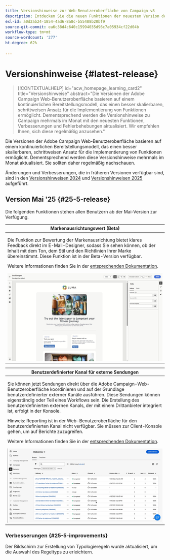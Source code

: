 ```yaml
---
title: Versionshinweise zur Web-Benutzeroberfläche von Campaign v8
description: Entdecken Sie die neuen Funktionen der neuesten Version der Campaign Web-Benutzeroberfläche
exl-id: a0d2ab24-1854-4ad6-8a8c-b55488b20bf9
source-git-commit: ea6c38d4c640c15994035d96c7a05934cf22d04b
workflow-type: tm+mt
source-wordcount: '277'
ht-degree: 62%

---
```


# Versionshinweise {#latest-release}

>[!CONTEXTUALHELP]
>id="acw_homepage_learning_card2"
>title="Versionshinweise"
>abstract="Die Versionen der Adobe Campaign Web-Benutzeroberfläche basieren auf einem kontinuierlichen Bereitstellungsmodell, das einen besser skalierbaren, schrittweisen Ansatz für die Implementierung von Funktionen ermöglicht. Dementsprechend werden die Versionshinweise zu Campaign mehrmals im Monat mit den neuesten Funktionen, Verbesserungen und Fehlerbehebungen aktualisiert. Wir empfehlen Ihnen, sich diese regelmäßig anzusehen."

Die Versionen der Adobe Campaign Web-Benutzeroberfläche basieren auf einem kontinuierlichen Bereitstellungsmodell, das einen besser skalierbaren, schrittweisen Ansatz für die Implementierung von Funktionen ermöglicht. Dementsprechend werden diese Versionshinweise mehrmals im Monat aktualisiert. Sie sollten daher regelmäßig nachschauen.

Änderungen und Verbesserungen, die in früheren Versionen verfügbar sind, sind in den [Versionshinweisen 2024](release-notes-24.md) und [Versionshinweisen 2025](release-notes-25.md) aufgeführt.

## Version Mai &#39;25 {#25-5-release}

Die folgenden Funktionen stehen allen Benutzern ab der Mai-Version zur Verfügung.

<table>
<thead>
<tr>
<th><strong>Markenausrichtungswert (Beta)</strong><br/></th>
</tr>
</thead>
<tbody>
<tr>
<td>
<p>Die Funktion zur Bewertung der Markenausrichtung bietet klares Feedback direkt im E-Mail-Designer, sodass Sie sehen können, ob der Inhalt mit dem Ton, dem Stil und den Richtlinien Ihrer Marke übereinstimmt. Diese Funktion ist in der Beta-Version verfügbar.</p>
<p>Weitere Informationen finden Sie in der <a href="../content/brands-score.md">entsprechenden Dokumentation</a>.</p>
<img src="assets/do-not-localize/brand-score.gif">
</td>
</tr>
</tbody>
</table>

<table>
<thead>
<tr>
<th><strong>Benutzerdefinierter Kanal für externe Sendungen</strong><br/></th>
</tr>
</thead>
<tbody>
<tr>
<td>
<p>Sie können jetzt Sendungen direkt über die Adobe Campaign-Web-Benutzeroberfläche koordinieren und auf der Grundlage benutzerdefinierter externer Kanäle ausführen. Diese Sendungen können eigenständig oder Teil eines Workflows sein. Die Erstellung des benutzerdefinierten externen Kanals, der mit einem Drittanbieter integriert ist, erfolgt in der Konsole.</p>
<p>Hinweis: Reporting ist in der Web-Benutzeroberfläche für den benutzerdefinierten Kanal nicht verfügbar. Sie müssen zur Client-Konsole gehen, um auf Berichte zuzugreifen.</p>
<p>Weitere Informationen finden Sie in der <a href="../call-center/gs-custom-channel.md">entsprechenden Dokumentation</a>.</p>
<img src="assets/do-not-localize/custom-channel.gif">
</td>
</tr>
</tbody>
</table>

### Verbesserungen {#25-5-improvements}

Der Bildschirm zur Erstellung von Typologieregeln wurde aktualisiert, um die Auswahl des Regeltyps zu erleichtern.

